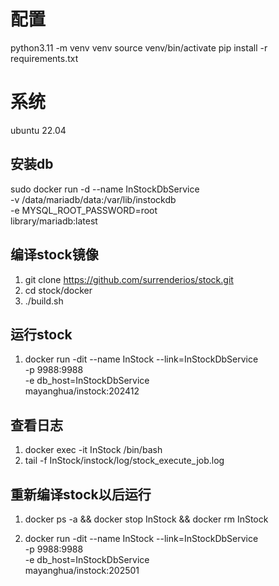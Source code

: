 
# 配置
python3.11 -m venv venv
source venv/bin/activate
pip install -r requirements.txt

# 系统
ubuntu 22.04


## 安装db
sudo docker run -d --name InStockDbService \
-v /data/mariadb/data:/var/lib/instockdb \
-e MYSQL_ROOT_PASSWORD=root \
library/mariadb:latest

## 编译stock镜像
1. git clone https://github.com/surrenderios/stock.git
2. cd stock/docker
3. ./build.sh


## 运行stock
1. docker run -dit --name InStock --link=InStockDbService \
-p 9988:9988 \
-e db_host=InStockDbService \
mayanghua/instock:202412

## 查看日志
1. docker exec -it InStock /bin/bash
2. tail -f InStock/instock/log/stock_execute_job.log


## 重新编译stock以后运行
1. docker ps -a && docker stop InStock && docker rm InStock

2. docker run -dit --name InStock --link=InStockDbService \
-p 9988:9988 \
-e db_host=InStockDbService \
mayanghua/instock:202501


